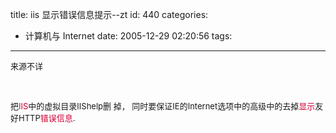 title: iis 显示错误信息提示--zt
id: 440
categories:
  - 计算机与 Internet
date: 2005-12-29 02:20:56
tags:
---

<div id="msgcns!9697D6160EFEBC17!504" class="bvMsg">

<font size="2">来源不详</font>

<font size="2"></font> 

<font size="2">把<font color="#cc0033">IIS</font>中的虚拟目录IIShelp删
掉， 同时要保证IE的Internet选项中的高级中的去掉<font color="#cc0033">显示</font>友好HTTP<font color="#cc0033">错误信息</font>.</font>

<div></div></div>